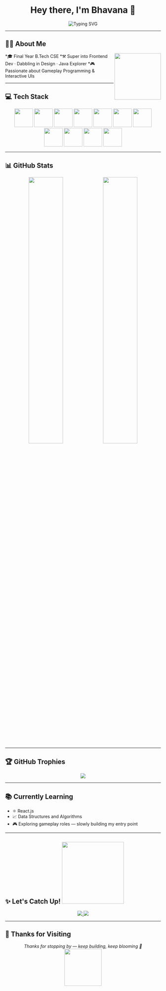 <h1 align="center">Hey there, I'm Bhavana 👋</h1>

<p align="center">
  <img src="https://readme-typing-svg.herokuapp.com?font=Fira+Code&weight=500&size=22&duration=3000&pause=1200&color=F7971E&center=true&vCenter=true&width=600&lines=👩‍💻+Final+Year+CS+Undergrad;🚀+Java+%7C+Frontend+Dev+%7C+DSA;🎮+Curious+About+Games;" alt="Typing SVG" />
</p>

---
## 👩‍💻 About Me

<img align="right" src="https://camo.githubusercontent.com/6f85d3a9ddca0ffa491da49c112d86afc412509d08ba926846575f427555e937/68747470733a2f2f6d69726f2e6d656469756d2e636f6d2f76322f726573697a653a6669743a3934342f302a463474382d787a2d6239385a637645482e676966" width="150">
*🎓 Final Year B.Tech CSE
*⚒️ Super into Frontend Dev · Dabbling in Design · Java Explorer
*🎮 Passionate about Gameplay Programming & Interactive UIs

---

## 💻 Tech Stack  
<div align="center">
  
<img src="https://raw.githubusercontent.com/marwin1991/profile-technology-icons/refs/heads/main/icons/javascript.png" width="60">
<img src="https://raw.githubusercontent.com/marwin1991/profile-technology-icons/refs/heads/main/icons/react.png" width="60">
<img src="https://raw.githubusercontent.com/marwin1991/profile-technology-icons/refs/heads/main/icons/node_js.png" width="60">
<img src="https://raw.githubusercontent.com/marwin1991/profile-technology-icons/refs/heads/main/icons/vite.png" width="60">
<img src="https://raw.githubusercontent.com/marwin1991/profile-technology-icons/refs/heads/main/icons/java.png" width="60">
<img src="https://raw.githubusercontent.com/marwin1991/profile-technology-icons/refs/heads/main/icons/python.png" width="60">
<img src="https://raw.githubusercontent.com/marwin1991/profile-technology-icons/refs/heads/main/icons/git.png" width="60">
<img src="https://raw.githubusercontent.com/marwin1991/profile-technology-icons/refs/heads/main/icons/visual_studio_code.png" width="60">
<img src="https://raw.githubusercontent.com/marwin1991/profile-technology-icons/refs/heads/main/icons/html.png" width="60">
<img src="https://raw.githubusercontent.com/marwin1991/profile-technology-icons/refs/heads/main/icons/css.png" width="60">

<img src="https://raw.githubusercontent.com/marwin1991/profile-technology-icons/refs/heads/main/icons/figma.png" width="60">

</div>

---

## 📊 GitHub Stats  
<p align="center">
  <img src="https://github-readme-stats.vercel.app/api?username=bhavana-201&show_icons=true&theme=radical&hide_border=true&border_radius=10" width="47%"/>
  <img src="https://streak-stats.demolab.com?user=bhavana-201&theme=radical&hide_border=true&border_radius=10" width="47%"/>
</p>

---

## 🏆 GitHub Trophies  
<p align="center">
  <img src="https://github-profile-trophy.vercel.app/?username=bhavana-201&theme=gruvbox-light&no-frame=true&margin-w=10&margin-h=10" />
</p>

---

## 📚 Currently Learning
- ⚛️ React.js  
- 📈 Data Structures and Algorithms  
- 🎮 Exploring gameplay roles — slowly building my entry point  

---

 ## ✨ Let's Catch Up! <img src="https://user-images.githubusercontent.com/74038190/212284158-e840e285-664b-44d7-b79b-e264b5e54825.gif" width="200">
<p align="center">
  <a href="mailto:bhavanapendyala9@gmail.com">
    <img src="https://img.shields.io/badge/Gmail-D14836?style=for-the-badge&logo=gmail&logoColor=white"/>
  </a>
  <a href="https://www.linkedin.com/in/bhavanapendyala/" target="_blank">
    <img src="https://img.shields.io/badge/LinkedIn-blue?style=for-the-badge&logo=linkedin&logoColor=white"/>
  </a>
</p>

---

## 🌸 Thanks for Visiting  
<p align="center">
  <i>Thanks for stopping by — keep building, keep blooming 🌸</i><br>
  <img src="https://cdn.pixabay.com/animation/2023/05/08/09/50/09-50-35-291_512.gif" width="120"/>
</p>
